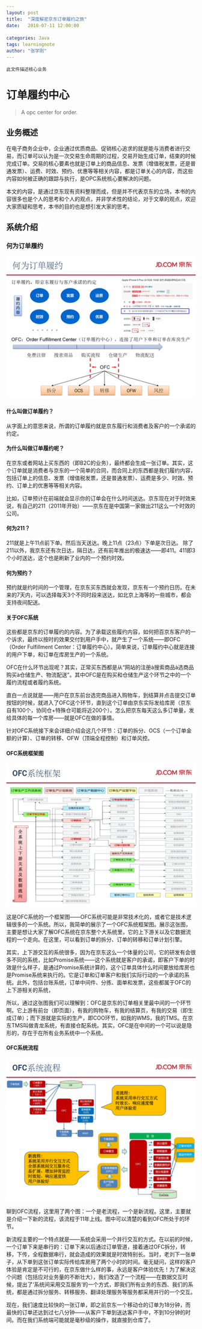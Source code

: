 ```yaml
---
layout: post
title:  "深度解密京东订单履约之旅"
date:   2018-07-11 12:00:00

categories: Java
tags: learningnote
author: "张学刚"
---
```


`此文件描述核心业务`

# 订单履约中心

>A opc center for order.

## 业务概述

在电子商务企业中，企业通过优质商品、促销核心追求的就是能与消费者进行交易，而订单可以认为是一次交易生命周期的过程，交易开始生成订单，结束的时候完成订单。交易的核心要素也就是订单上的商品信息、发票（增值税发票，还是普通发票）、运费、时效、预约、优惠等等相关内容，都是订单关心的内容，而这些内容如何被正确的跟踪与执行，是OPC系统核心要解决的问题。

本文的内容，是通过京东现有资料整理而成，但是并不代表京东的立场，本书的内容很多也是个人的思考和个人的观点，并非学术性的结论，对于文章的观点，欢迎大家质疑和思考，本书的目的也是想引发大家的思考。

## 系统介绍

### 何为订单履约

![订单履约](https://raw.githubusercontent.com/unionstars/unionstars.github.io/master/assets/images/pictures/2018-09-07-order-opc-business/0003.jpg)

#### 什么叫做订单履约？

从字面上的意思来说，所谓的订单履约就是京东履行和消费者及客户的一个承诺的约定。

#### 为什么叫做订单履约呢？

在京东或者网站上买东西的（即B2C的业务），最终都会生成一张订单。其实，这个订单就是消费者与京东的一个简单的合同，而合同上的东西都是我们履约内容，包括订单上的信息、发票（增值税发票，还是普通发票）、运费是多少、时效、预约、订单上的优惠等等相关内容。

比如，订单预计在前端就会显示你的订单会在什么时间送达。京东现在对于时效来说，有自己的211（2011年开始）——京东在是中国第一家做出211这么一个时效的公司。

#### 何为211？

211就是上午11点前下单。然后当天送达。晚上11点（23点）下单是次日达。
除了211以外，我京东还有次日达，隔日达，还有前年推出的极速达——即411。411即3个小时送达，这个也是刷新了业内的一个预约时效。

#### 何为预约？

预约就是约时间的一个管理，在京东买东西就会发现，京东有一个预约日历。在未来的7天内，可以选择每天3个不同时段来送达，如北京上海等的一些城市，都会支持夜间配送。

#### 关于OFC系统

这些都是京东的订单履约的内容。为了承载这些履约内容，如何把百京东客户的一个诉求，最终以按时的效果交付到用户手中，就产生了一个系统——即OFC（Order Fulfillment Center：订单履约中心）。简单来说，订单履约中心就是连接的用户下单，和订单在库房生产的一个系统。

OFC在什么环节出现呢？其实，正常买东西都是从“网站的注册à搜索商品à选商品购买à仓储生产、物流配送”。其中OFC是在购买和仓储生产这个环节之中的一个履约流程或者履约系统。

直白一点说就是——用户在京东前台选完商品进入购物车，到结算并点击提交订单按钮的时候，就进入了OFC这个环节，直到这个订单由京东实际发给库房（京东自有100个，协同仓+特殊仓可能将近200个）。怎么把京东每天这么多订单量，发给具体的每一个库房——就是OFC在做的事情。

针对OFC系统接下来会详细介绍会这几个环节：订单的拆分、OCS（一个订单金额的计算）、订单的转移、OFW（顶端全程控制）和订单风控。

#### OFC系统框架图

![OFC系统框架图](https://raw.githubusercontent.com/unionstars/unionstars.github.io/master/assets/images/pictures/2018-09-07-order-opc-business/0004.jpg)

这是OFC系统的一个框架图——OFC系统可能是非常技术化的，或者它是技术逻辑很多的一个系统。所以，我简单的展示了一个OFC系统框架图。展示这张图，主要是想让大家了解OFC系统在京东整个大系统里，它的上下游关以及它数据流程的一个走向。在这里，可以看到订单的拆分、订单的转移和订单计划引擎。

其实，上下游交互的系统很多，因为在京东这么一个体量的公司，它的研发有会很多不同的系统，比如Promise系统——这个系统就是客户的承诺，即客户下单的时效是什么样子，是通过Promise系统计算的，这个订单具体什么时间要放给库房也是Promise系统来执行的。它是订单和订单客户和我们实际行动的一个承诺的系统。此外，包括台账系统，订单中间件、分拣、面单和发票，这些都属于OFC的上下游相关的系统，

所以，通过这张图我们可以理解到：OFC是京东的订单相关里最中间的一个环节啊。它上游有前台（即页面），有我的购物车，有我的结算页，有我的交易（即生成订单）；而下游就是实际的生产，即COO环节，如我的WMS，我的TMS。在京东TMS叫做青龙系统，有直接仓配系统。其实，OFC是在中间的一个可以说是隐形的，存在于在所有业务系统中一个系统。

#### OFC系统流程

![OFC系统流程](https://raw.githubusercontent.com/unionstars/unionstars.github.io/master/assets/images/pictures/2018-09-07-order-opc-business/0005.jpg)

聊到OFC流程，这里用了两个图：一个是老流程，一个是新流程。这里，主要就是介绍一下新的流程，该流程于11年上线。图中可以清楚的看到OFC所处于的环节。

新流程主要的一个特点就是——系统会采用一个并行交互的方式。在以前的时候，一个订单下来是串行的：订单下来以后通过订单管道，接着通过OFC拆分，转移，下传，全程数据串行，就会造成的效果就是时效特别长。当时，老刘下一张单子，从下单到这张订单实际传给库房用了两个小时的时间。毫无疑问，这样的客户体验是肯定是不可行的，在京东做什么样的事，永远是客户体验优先！为了解决这个问题（包括应对业务量的不断壮大），我们改造了一个流程——在数据交互时候，提出了‘系统间采用交互服务’的一个方式，即我们所有业务的东西、我们的系统，都是通过拆分服务、转移服务、翻译处理服务等服务都采用并行的一个交互。

现在，我们速度比较快的一张订单，即之前京东一个移动仓的订单为18分钟，而最快的订单还达到过七八分钟——从客户下单到送达客户手中，不到10分钟的时间。而在我们系统端可能就是毫秒级的操作，就直接到仓库了。